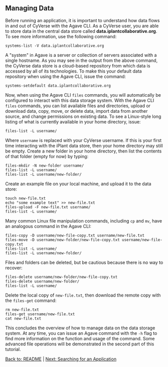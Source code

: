 ## Managing Data

Before running an application, it is important to understand how data flows in and out of CyVerse with the Agave CLI.
As a CyVerse user, you are able to store data in the central data store called **data.iplantcollaborative.org**.
To see more information, use the following command:

```systems-list -V data.iplantcollaborative.org```

A "system" in Agave is a server or collection of servers associated with a single hostname.
As you may see in the output from the above command, the CyVerse data store is a cloud-based repository from which data is accessed by all of its technologies.
To make this your default data repository when using the Agave CLI, issue the command:

```systems-setdefault data.iplantcollaborative.org```

Now, when using the Agave CLI `files` commands, you will automatically be configured to interact with this data storage system.
With the Agave CLI `files` commands, you can list available files and directories, upload or download data, copy, move, or delete data, import data from another source, and change permissions on existing data.
To see a Linux-style long listing of what is currently available in your home directory, issue:

```files-list -L username/```


Where `username` is replaced with your CyVerse username.
If this is your first time interacting with the iPlant data store, then your home directory may still be empty.
Create a new folder in your home directory, then list the contents of that folder (empty for now) by typing:

```
files-mkdir -N new-folder username/
files-list -L username/
files-list -L username/new-folder/
```

Create an example file on your local machine, and upload it to the data store:

```
touch new-file.txt
echo "some example text" >> new-file.txt
files-upload -F new-file.txt username/
files-list -L username/
```

Many common Linux file manipulation commands, including `cp` and `mv`, have an analogous command in the Agave CLI:

```
files-copy -D username/new-file-copy.txt username/new-file.txt
files-move -D username/new-folder/new-file-copy.txt username/new-file-copy.txt
files-list -L username/
files-list -L username/new-folder/
```

Files and folders can be deleted, but be cautious because there is no way to recover:

```
files-delete username/new-folder/new-file-copy.txt
files-delete username/new-folder/
files-list -L username/
```

Delete the local copy of `new-file.txt`, then download the remote copy with the `files-get` command:

```
rm new-file.txt
files-get username/new-file.txt
cat new-file.txt
```

This concludes the overview of how to manage data on the data storage system.
At any time, you can issue an Agave command with the `-h` flag to find more information on the function and usage of the command.
Some advanced file operations will be demonstrated in the second part of this tutorial.

[Back to: README](../README.md) | [Next: Searching for an Application](searching_apps.md)
